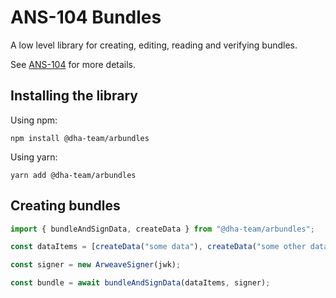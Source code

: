 # ANS-104 Bundles

A low level library for creating, editing, reading and verifying bundles.

See [ANS-104](https://github.com/ArweaveTeam/arweave-standards/blob/master/ans/ANS-104.md) for more details.

## Installing the library

Using npm:

`npm install @dha-team/arbundles`

Using yarn:

`yarn add @dha-team/arbundles`

## Creating bundles

```ts
import { bundleAndSignData, createData } from "@dha-team/arbundles";

const dataItems = [createData("some data"), createData("some other data")];

const signer = new ArweaveSigner(jwk);

const bundle = await bundleAndSignData(dataItems, signer);
```

